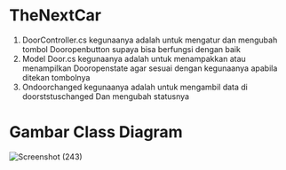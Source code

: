 # TheNextCar
1. DoorController.cs kegunaanya adalah untuk mengatur dan mengubah tombol  Dooropenbutton supaya bisa berfungsi dengan baik
2. Model Door.cs kegunaanya adalah untuk menampakkan atau menampilkan Dooropenstate agar sesuai dengan kegunaanya apabila ditekan tombolnya
3. Ondoorchanged kegunaanya adalah untuk mengambil data di doorststuschanged Dan mengubah statusnya 



# Gambar Class Diagram
![Screenshot (243)](https://user-images.githubusercontent.com/61859353/97452891-cad1b900-1967-11eb-91f3-5d46c322ca95.png)





